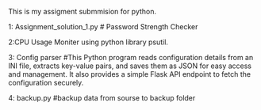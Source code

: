 This is my assigment submmision for python.

1: Assignment_solution_1.py # Password Strength Checker

2:CPU Usage Moniter using python library psutil.

3: Config parser   #This Python program reads configuration details from an INI file, extracts key-value pairs, and saves them as JSON for easy access and management. It also provides a simple Flask API endpoint to fetch the configuration securely.

4: backup.py #backup data from sourse to backup folder
